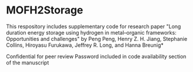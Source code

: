 # MOFH2Storage

This respository includes supplementary code for research paper 
"Long duration energy storage using hydrogen in metal–organic frameworks: Opportunities and challenges"
by
Peng Peng, Henry Z. H. Jiang, Stephanie Collins, Hiroyasu Furukawa, Jeffrey R. Long, and Hanna Breunig*

Confidential for peer review
Password included in code availability section of the manuscript
